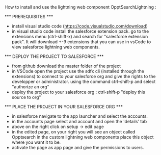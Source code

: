 How to install and use the lightning web component OpptSearchLightning :

*** PREREQUISITES ***
- install visual studio code (https://code.visualstudio.com/download)
- in visual studio code install the salesforce extension pack.
  go to the extensions menu (ctrl-shift-x) and search for "salesforce extension pack".
  It will download +-9 extensions that you can use in vsCode to view salesforce lightning web components.
  
*** DEPLOY THE PROJECT TO SALESFORCE ***
- from github download the master folder of the project
- in VSCode open the project
  use the sdfx cli (installed through the extensions) to connect to your salesforce org and give the rights to the developper or administrator.
  using the command ctrl-shift-p and select "authorize an org"
- deploy the project to your salesforce org : ctrl-shift-p "deploy this source to org"

*** PLACE THE PROJECT IN YOUR SALESFORCE ORG ***
- in salesforce navigate to the app launcher and select the accounts.
- in the accounts page select and account and open the 'details' tab
- above on the right click on setup -> edit page
- in the edited page, on your right you will see an object called Opptsearch in the custom lightning web components
  place this object where you want it to be.
- activate the page as app page and give the permissions to users.
